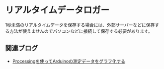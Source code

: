 # リアルタイムデータロガー

1秒未満のリアルタイムデータを保存する場合には、外部サーバーなどに保存する方法が使えませんのでパソコンなどに接続して保存する必要があります。

## 関連ブログ
- [Processingを使ってArduinoの測定データをグラフ化する](https://lang-ship.com/blog/?p=182)
